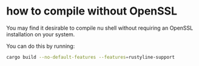 # how to compile without OpenSSL

You may find it desirable to compile nu shell without requiring an OpenSSL installation on your system.

You can do this by running:
```sh
cargo build --no-default-features --features=rustyline-support
```

